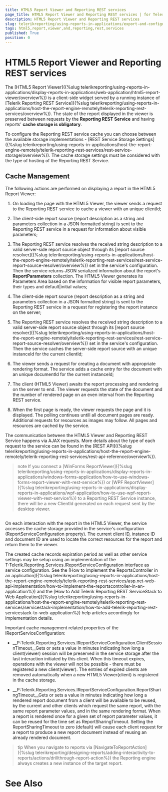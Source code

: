 ```yaml
---
title: HTML5 Report Viewer and Reporting REST services
page_title: HTML5 Report Viewer and Reporting REST services | for Telerik Reporting Documentation
description: HTML5 Report Viewer and Reporting REST services
slug: telerikreporting/using-reports-in-applications/export-and-configure/cache-management/html5-report-viewer-and-reporting-rest-services
tags: html5,report,viewer,and,reporting,rest,services
published: True
position: 0
---
```


# HTML5 Report Viewer and Reporting REST services



The [HTML5 Report Viewer]({%slug telerikreporting/using-reports-in-applications/display-reports-in-applications/web-application/html5-report-viewer/overview%}) is a client-side widget
        served by a running instance of [Telerik Reporting REST Service]({%slug telerikreporting/using-reports-in-applications/host-the-report-engine-remotely/telerik-reporting-rest-services/overview%}).
        The state of the report displayed in the viewer is preserved between requests by the __Reporting REST Service__
        and having reports' __cache storage is obligatory__.
      

To configure the Reporting REST service cache you can choose
        between the available storage implementations - [REST Service Storage Settings]({%slug telerikreporting/using-reports-in-applications/host-the-report-engine-remotely/telerik-reporting-rest-services/rest-service-storage/overview%}).
        The cache storage settings must be considered with the type of hosting of the Reporting REST Service.
      

## Cache Management

The following actions are performed on displaying a report in the HTML5 Report Viewer:

1. On loading the page with the HTML5 Viewer, the viewer sends a request to the Reporting REST service to cache a viewer with an unique clientId;

1. The client-side report source (report description as a string and parameters collection in a JSON formatted string) is sent to the Reporting REST service
              in a request for information about visible parameters;
            

1. The Reporting REST service resolves the received string description to a valid server-side report source object
              through its [report source resolver]({%slug telerikreporting/using-reports-in-applications/host-the-report-engine-remotely/telerik-reporting-rest-services/rest-service-report-source-resolver/overview%}) set in the
              service's configuration. Then the service returns JSON serialized information about
              the report's __ReportParameters__ collection. The HTML5 Viewer generates its Parameters Area
              based on the information for visible report parameters, their types and default|initial values;
            

1. The client-side report source (report description as a string and parameters collection in a JSON formatted string) is sent to the Reporting REST service
              in a request for registering the report instance on the server;
            

1. The Reporting REST service resolves the received string description to a valid server-side report source object
              through its [report source resolver]({%slug telerikreporting/using-reports-in-applications/host-the-report-engine-remotely/telerik-reporting-rest-services/rest-service-report-source-resolver/overview%}) set in the
              service's configuration. Then the service caches the server-side report source with an unique instanceId for the current clientId;
            

1. The viewer sends a request for creating a document with appropriate rendering format.
              The service adds a cache entry for the document with an unique documentId for the current instanceId;
            

1. The client (HTML5 Viewer) awaits the report processing and rendering on the server to end.
              The viewer requests the state of the document and the number of rendered page on an even interval from the Reporting REST service.
            

1. When the first page is ready, the viewer requests the page and it is displayed. The polling continues untill all document pages are ready.
              Additional requests for resources as images may follow. All pages and resources are cached by the service.
            

The communication between the HTML5 Viewer and Reporting REST Service happens via AJAX requests.
          More details about the type of each request to the service can be found in the
          [REST API]({%slug telerikreporting/using-reports-in-applications/host-the-report-engine-remotely/telerik-reporting-rest-services/rest-api-reference/overview%}).

        

>note If you connect a [WinForms ReportViewer]({%slug telerikreporting/using-reports-in-applications/display-reports-in-applications/windows-forms-application/how-to-use-windows-forms-report-viewer-with-rest-service%}) or            [WPF ReportViewer]({%slug telerikreporting/using-reports-in-applications/display-reports-in-applications/wpf-application/how-to-use-wpf-report-viewer-with-rest-service%}) to a Reporting REST Service instance,            there will be a new ClientId generated on each request sent by the desktop viewer.          


## 

On each interaction with the report in the HTML5 Viewer, the service accesses the cache storage provided
          in the service's configuration (ReportServiceConfiguration property).
          The current client ID, instance ID and document ID are used to locate the correct
          resources for the report and return them to the viewer.
        

The created cache records expiration period as well as other service settings may be setup
          using an implementation of the T:Telerik.Reporting.Services.IReportServiceConfiguration
          interface as service configuration.
          See the [How to implement the ReportsController in an application]({%slug telerikreporting/using-reports-in-applications/host-the-report-engine-remotely/telerik-reporting-rest-services/asp.net-web-api-implementation/how-to-implement-the-reportscontroller-in-an-application%})
          and the [How to Add Telerik Reporting REST ServiceStack to Web Application]({%slug telerikreporting/using-reports-in-applications/host-the-report-engine-remotely/telerik-reporting-rest-services/servicestack-implementation/how-to-add-telerik-reporting-rest-servicestack-to-web-application%})
          help articles accordingly for implementation details.
        

Important cache management related properties of the IReportServiceConfiguration:

* __P:Telerik.Reporting.Services.IReportServiceConfiguration.ClientSessionTimeout__Gets or sets a value in minutes indicating how long a client(viewer) session will be preserved in the service storage after the
              last interaction initiated by this client. When this timeout expires, operations with the viewer will not be possible
              - there must be registered a new client(viewer).
            The entries of expired clients are removed automatically when a new HTML5 Viewer(client) is registered in the cache storage.

* __P:Telerik.Reporting.Services.IReportServiceConfiguration.ReportSharingTimeout__Gets or sets a value in minutes indicating how long a rendered report document from a client will be available to be reused,
              by the current and other clients which request the same report, with the same report parameter values, and in the same rendering format.
              When a report is rendered once for a given set of report parameter values, it can be reused for the
              time set as ReportSharingTimeout. Setting the ReportSharingTimeout to zero (default) will cause each client request for a report to produce a
              new report document instead of reusing an already rendered document.
            

>tip When you navigate to reports via [NavigateToReportAction]({%slug telerikreporting/designing-reports/adding-interactivity-to-reports/actions/drillthrough-report-action%})                the Reporting engine always creates a new instance of the target report.              


# See Also
